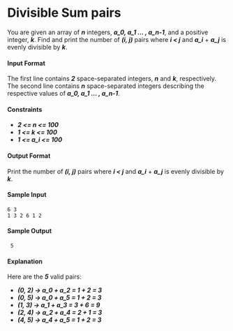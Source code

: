 # Divisible Sum pairs

You are given an array of __*n*__ integers, __*a_0, a_1 ... , a_n-1*__, and a positive integer, __*k*__. Find and print the number of __*(i, j)*__ pairs where __*i < j*__ and __*a_i*__ + __*a_j*__ is evenly divisible by __*k*__.

#### Input Format

The first line contains __*2*__ space-separated integers, __*n*__ and __*k*__, respectively.
The second line contains __*n*__ space-separated integers describing the respective values of __*a_0, a_1 ... , a_n-1*__.

#### Constraints
* __*2 <= n <= 100*__
* __*1 <= k <= 100*__
* __*1 <= a_i <= 100*__

#### Output Format
Print the number of __*(i, j)*__ pairs where __*i < j*__ and __*a_i*__ + __*a_j*__ is evenly divisible by __*k*__.

#### Sample Input
```
6 3
1 3 2 6 1 2
```

#### Sample Output
```
 5
```

#### Explanation
Here are the __*5*__ valid pairs:
* __*(0, 2) -> a_0 + a_2 = 1 + 2 = 3*__
* __*(0, 5) -> a_0 + a_5 = 1 + 2 = 3*__
* __*(1, 3) -> a_1 + a_3 = 3 + 6 = 9*__
* __*(2, 4) -> a_2 + a_4 = 2 + 1 = 3*__
* __*(4, 5) -> a_4 + a_5 = 1 + 2 = 3*__
